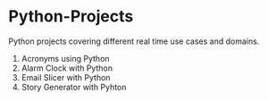 # Python-Projects
Python projects covering different real time use cases and domains.
1. Acronyms using Python
2. Alarm Clock with Python
3. Email Slicer with Python
4. Story Generator with Pyhton
